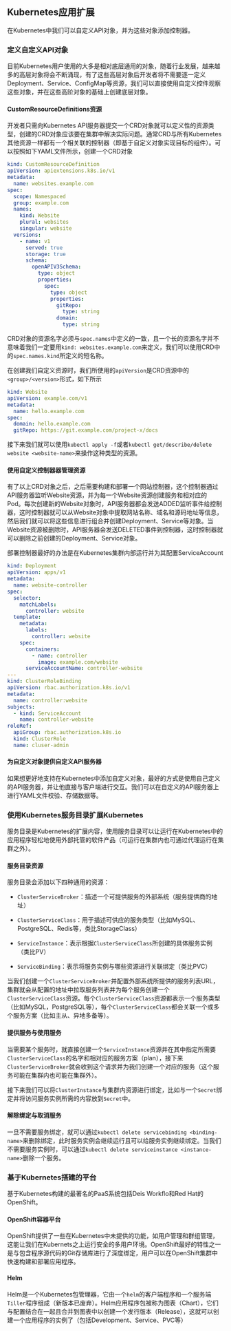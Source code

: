 Kubernetes应用扩展
------------------------------

在Kubernetes中我们可以自定义API对象，并为这些对象添加控制器。



### 定义自定义API对象

目前Kubernetes用户使用的大多是相对底层通用的对象，随着行业发展，越来越多的高层对象将会不断涌现，有了这些高层对象后开发者将不需要逐一定义Deployment、Service、ConfigMap等资源，我们可以直接使用自定义控件观察这些对象，并在这些高阶对象的基础上创建底层对象。

#### CustomResourceDefinitions资源

开发者只需向Kubernetes API服务器提交一个CRD对象就可以定义性的资源类型，创建的CRD对象应该要在集群中解决实际问题。通常CRD与所有Kubernetes其他资源一样都有一个相关联的控制器（即基于自定义对象实现目标的组件）。可以按照如下YAML文件所示，创建一个CRD对象

```yaml
kind: CustomResourceDefinition
apiVersion: apiextensions.k8s.io/v1
metadata:
  name: websites.example.com
spec:
  scope: Namespaced
  group: example.com
  names:
    kind: Website
    plural: websites
    singular: website
  versions:
    - name: v1
      served: true
      storage: true
      schema:
        openAPIV3Schema:
          type: object
          properties:
            spec:
              type: object
              properties:
                gitRepo:
                  type: string
                domain:
                  type: string
```

CRD对象的资源名字必须与`spec.names`中定义的一致，且一个长的资源名字并不意味着我们一定要用`kind: websites.example.com`来定义，我们可以使用CRD中的`spec.names.kind`所定义的短名称。

在创建我们自定义资源时，我们所使用的`apiVersion`是CRD资源中的`<group>/<version>`形式，如下所示

```yaml
kind: Website
apiVersion: example.com/v1
metadata:
  name: hello.example.com
spec:
  domain: hello.example.com
  gitRepo: https://git.example.com/project-x/docs
```

接下来我们就可以使用`kubectl apply -f`或者`kubectl get/describe/delete website <website-name>`来操作这种类型的资源。

#### 使用自定义控制器器管理资源

有了以上CRD对象之后，之后需要构建和部署一个网站控制器，这个控制器通过API服务器监听Website资源，并为每一个Website资源创建服务和相对应的Pod。每次创建新的Website对象时，API服务器都会发送ADDED监听事件给控制器，这时控制器就可以从Website对象中提取网站名称、域名和源码地址等信息，然后我们就可以将这些信息进行组合并创建Deployment、Service等对象。当Website资源被删除时，API服务器会发送DELETED事件到控制器，这时控制器就可以删除之前创建的Deployment、Service对象。

部署控制器最好的办法是在Kubernetes集群内部运行并为其配置ServiceAccount

```yaml
kind: Deployment
apiVersion: apps/v1
metadata:
  name: website-controller
spec:
  selector:
    matchLabels:
      controller: website
  template:
    metadata:
      labels:
        controller: website
    spec:
      containers:
        - name: controller
          image: example.com/website
      serviceAccountName: controller-website
---
kind: ClusterRoleBinding
apiVersion: rbac.authorization.k8s.io/v1
metadata:
  name: controller:website
subjects:
  - kind: ServiceAccount
    name: controller-website
roleRef:
  apiGroup: rbac.authorization.k8s.io
  kind: ClusterRole
  name: cluser-admin
```

#### 为自定义对象提供自定义API服务器

如果想更好地支持在Kubernetes中添加自定义对象，最好的方式是使用自己定义的API服务器，并让他直接与客户端进行交互。我们可以在自定义的API服务器上进行YAML文件校验、存储数据等。



### 使用Kubernetes服务目录扩展Kubernetes

服务目录是Kubernetes的扩展内容，使用服务目录可以让运行在Kubernetes中的应用程序轻松地使用外部托管的软件产品（可运行在集群内也可通过代理运行在集群之外）。

#### 服务目录资源

服务目录会添加以下四种通用的资源：

* `ClusterServiceBroker`：描述一个可提供服务的外部系统（服务提供商的地址）

* `ClusterServiceClass`：用于描述可供应的服务类型（比如MySQL、PostgreSQL、Redis等，类比StorageClass）
* `ServiceInstance`：表示根据`ClusterServiceClass`所创建的具体服务实例（类比PV）
* `ServiceBinding`：表示将服务实例与哪些资源进行关联绑定（类比PVC）

当我们创建一个`ClusterServiceBroker`并配置外部系统所提供的服务列表URL，集群就会从配置的地址中拉取服务列表并为每个服务创建一个`ClusterServiceClass`资源。每个`ClusterServiceClass`资源都表示一个服务类型（比如MySQL，PostgreSQL等），每个`ClusterServiceClass`都会关联一个或多个服务方案（比如主从、异地多备等）。

#### 提供服务与使用服务

当需要某个服务时，就直接创建一个`ServiceInstance`资源并在其中指定所需要`ClusterServiceClass`的名字和相对应的服务方案（plan），接下来`ClusterServiceBroker`就会收到这个请求并为我们创建一个对应的服务（这个服务可能在集群内也可能在集群外）。

接下来我们可以将`ClusterInstance`与集群内资源进行绑定，比如与一个`Secret`绑定并将访问服务实例所需的内容放到`Secret`中。

#### 解除绑定与取消服务

一旦不需要服务绑定，就可以通过`kubectl delete servicebinding <binding-name>`来删除绑定，此时服务实例会继续运行且可以给服务实例继续绑定。当我们不需要服务实例时，可以通过`kubectl delete serviceinstance <instance-name>`删除一个服务。



### 基于Kubernetes搭建的平台

基于Kubernetes构建的最著名的PaaS系统包括Deis Workflo和Red Hat的OpenShift。

#### OpenShift容器平台

OpenShift提供了一些在Kubernetes中未提供的功能，如用户管理和群组管理，这能让我们在Kubernets之上运行安全的多用户环境。OpenShift最好的特性之一是与包含程序源代码的Git存储库进行了深度绑定，用户可以在OpenShift集群中快速构建和部署应用程序。

#### Helm

Helm是一个Kubernetes包管理器，它由一个`helm`的客户端程序和一个服务端`Tiller`程序组成（新版本已废弃）。Helm应用程序包被称为图表（Chart），它们与配置结合在一起且合并到图表中以创建一个发行版本（Release），这就可以创建一个应用程序的实例了（包括Development、Service、PVC等）

